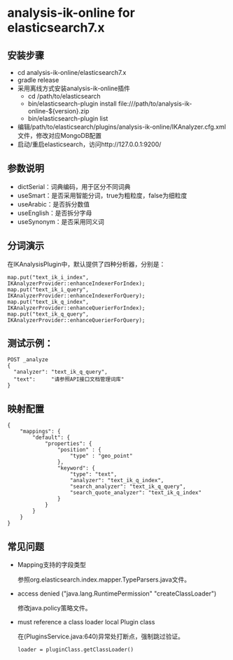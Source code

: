 # analysis-ik-online for elasticsearch7.x

## **安装步骤**

- cd analysis-ik-online/elasticsearch7.x
- gradle release
- 采用离线方式安装analysis-ik-online插件
	- cd /path/to/elasticsearch
	- bin/elasticsearch-plugin install file:///path/to/analysis-ik-online-${version}.zip
	- bin/elasticsearch-plugin list
- 编辑/path/to/elasticsearch/plugins/analysis-ik-online/IKAnalyzer.cfg.xml文件，修改对应MongoDB配置
- 启动/重启elasticsearch，访问http://127.0.0.1:9200/

## 参数说明
- dictSerial：词典编码，用于区分不同词典
- useSmart：是否采用智能分词，true为粗粒度，false为细粒度
- useArabic：是否拆分数值
- useEnglish：是否拆分字母
- useSynonym：是否采用同义词

## 分词演示

在IKAnalysisPlugin中，默认提供了四种分析器，分别是：

```
map.put("text_ik_i_index", IKAnalyzerProvider::enhanceIndexerForIndex);
map.put("text_ik_i_query", IKAnalyzerProvider::enhanceIndexerForQuery);
map.put("text_ik_q_index", IKAnalyzerProvider::enhanceQuerierForIndex);
map.put("text_ik_q_query", IKAnalyzerProvider::enhanceQuerierForQuery);
```

## 测试示例：

```
POST _analyze
{
  "analyzer": "text_ik_q_query",
  "text":     "请参照API接口文档管理词库"
}
```

## 映射配置

```
{
	"mappings": {
		"default": {
			"properties": {
            	"position" : {
                	"type" : "geo_point"
                },
				"keyword": {
					"type": "text",
					"analyzer": "text_ik_q_index",
                    "search_analyzer": "text_ik_q_query",
                    "search_quote_analyzer": "text_ik_q_index"
				}
			}
		}
	}
}
```

## 常见问题
- Mapping支持的字段类型

    参照org.elasticsearch.index.mapper.TypeParsers.java文件。

- access denied ("java.lang.RuntimePermission" "createClassLoader")

    修改java.policy策略文件。

- must reference a class loader local Plugin class
    
    在(PluginsService.java:640)异常处打断点，强制跳过验证。
    ```
    loader = pluginClass.getClassLoader()
    ```